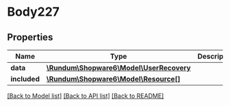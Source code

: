 # Body227

## Properties
Name | Type | Description | Notes
------------ | ------------- | ------------- | -------------
**data** | [**\Rundum\Shopware6\Model\UserRecovery**](UserRecovery.md) |  | [optional] 
**included** | [**\Rundum\Shopware6\Model\Resource[]**](Resource.md) |  | [optional] 

[[Back to Model list]](../../README.md#documentation-for-models) [[Back to API list]](../../README.md#documentation-for-api-endpoints) [[Back to README]](../../README.md)

